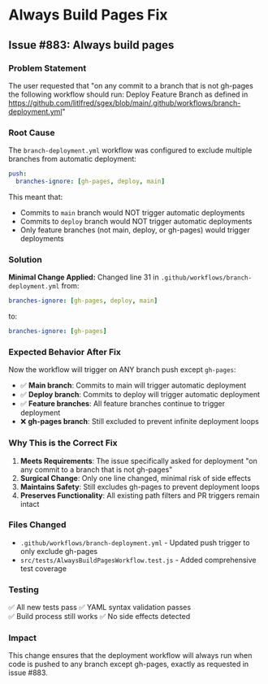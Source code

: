 # Always Build Pages Fix

## Issue #883: Always build pages

### Problem Statement
The user requested that "on any commit to a branch that is not gh-pages the following workflow should run: Deploy Feature Branch as defined in https://github.com/litlfred/sgex/blob/main/.github/workflows/branch-deployment.yml"

### Root Cause
The `branch-deployment.yml` workflow was configured to exclude multiple branches from automatic deployment:
```yaml
push:
  branches-ignore: [gh-pages, deploy, main]
```

This meant that:
- Commits to `main` branch would NOT trigger automatic deployments
- Commits to `deploy` branch would NOT trigger automatic deployments
- Only feature branches (not main, deploy, or gh-pages) would trigger deployments

### Solution
**Minimal Change Applied:**
Changed line 31 in `.github/workflows/branch-deployment.yml` from:
```yaml
branches-ignore: [gh-pages, deploy, main]
```
to:
```yaml
branches-ignore: [gh-pages]
```

### Expected Behavior After Fix
Now the workflow will trigger on ANY branch push except `gh-pages`:
- ✅ **Main branch**: Commits to main will trigger automatic deployment
- ✅ **Deploy branch**: Commits to deploy will trigger automatic deployment  
- ✅ **Feature branches**: All feature branches continue to trigger deployment
- ❌ **gh-pages branch**: Still excluded to prevent infinite deployment loops

### Why This is the Correct Fix
1. **Meets Requirements**: The issue specifically asked for deployment "on any commit to a branch that is not gh-pages"
2. **Surgical Change**: Only one line changed, minimal risk of side effects
3. **Maintains Safety**: Still excludes gh-pages to prevent deployment loops
4. **Preserves Functionality**: All existing path filters and PR triggers remain intact

### Files Changed
- `.github/workflows/branch-deployment.yml` - Updated push trigger to only exclude gh-pages
- `src/tests/AlwaysBuildPagesWorkflow.test.js` - Added comprehensive test coverage

### Testing
✅ All new tests pass
✅ YAML syntax validation passes  
✅ Build process still works
✅ No side effects detected

### Impact
This change ensures that the deployment workflow will always run when code is pushed to any branch except gh-pages, exactly as requested in issue #883.